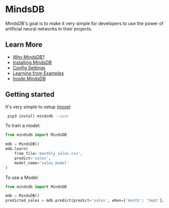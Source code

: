 
# MindsDB

MindsDB's goal is to make it very simple for developers to use the power of artificial neural networks in their projects. 


## Learn More

* [Why MindsDB?](docs/README.md)
* [Installing MindsDB](docs/Installing.md)
* [Config Settings](docs/Config.md)
* [Learning from Examples](docs/examples/basic)
* [Inside MindsDB](docs/InsideMindsDB.md)



## Getting started

It's very simple to setup [(more)]()

```bash
 pip3 install mindsdb --user
```



To train a model:

```python
from mindsdb import MindsDB

mdb = MindsDB()
mdb.learn(
    from_file='monthly_sales.csv',
    predict='sales',
    model_name='sales_model'
)
```

To use a Model:

```python
from mindsdb import MindsDB

mdb = MindsDB()
predicted_sales = mdb.predict(predict='sales', when={'month': 'Sept'}, model_name='sales_model')

```






